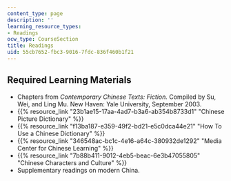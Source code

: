 ```yaml
---
content_type: page
description: ''
learning_resource_types:
- Readings
ocw_type: CourseSection
title: Readings
uid: 55cb7652-fbc3-9016-7fdc-836f460b1f21
---
```


Required Learning Materials
---------------------------

*   Chapters from _Contemporary Chinese Texts: Fiction._ Compiled by Su, Wei, and Ling Mu. New Haven: Yale University, September 2003.
*   {{% resource_link "23b1ae15-17aa-4ad7-b3a6-ab354b8733d1" "Chinese Picture Dictionary" %}}
*   {{% resource_link "f13ba187-e359-49f2-bd21-e5c0dca44e21" "How To Use a Chinese Dictionary" %}}
*   {{% resource_link "346548ac-bc1c-4e16-a64c-380932de1292" "Media Center for Chinese Learning" %}}
*   {{% resource_link "7b88b411-9012-4eb5-beac-6e3b47055805" "Chinese Characters and Culture" %}}
*   Supplementary readings on modern China.